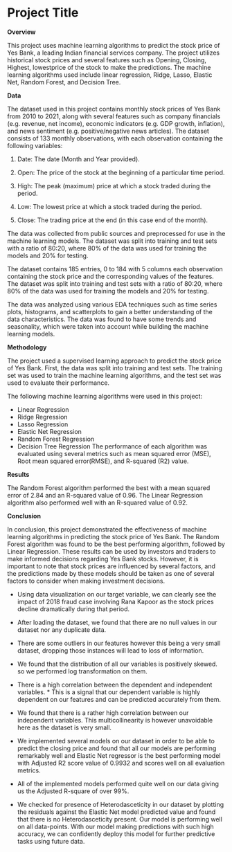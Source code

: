 # Project Title

**Overview**

This project uses machine learning algorithms to predict the stock price of Yes Bank, a leading Indian financial services company. The project utilizes historical stock prices and several features such as Opening, Closing, Highest, lowestprice of the stock  to make the predictions. The machine learning algorithms used include linear regression, Ridge, Lasso, Elastic Net, Random Forest, and Decision Tree.

**Data**

The dataset used in this project contains monthly stock prices of Yes Bank from 2010 to 2021, along with several features such as company financials (e.g. revenue, net income), economic indicators (e.g. GDP growth, inflation), and news sentiment (e.g. positive/negative news articles). The dataset consists of 133 monthly observations, with each observation containing the following variables:

1. Date: The date (Month and Year provided).

2. Open: The price of the stock at the beginning of a particular time period.

3. High: The peak (maximum) price at which a stock traded during the period.
4. Low: The lowest price at which a stock traded during the period.

5. Close: The trading price at the end (in this case end of the month).

The data was collected from public sources and preprocessed for use in the machine learning models. The dataset was split into training and test sets with a ratio of 80:20, where 80% of the data was used for training the models and 20% for testing.

The dataset contains 185 entries, 0 to 184 with 5 columns each observation containing the stock price and the corresponding values of the features. The dataset was split into training and test sets with a ratio of 80:20, where 80% of the data was used for training the models and 20% for testing.

The data was analyzed using various EDA techniques such as time series plots, histograms, and scatterplots to gain a better understanding of the data characteristics. The data was found to have some trends and seasonality, which were taken into account while building the machine learning models.

**Methodology**

The project used a supervised learning approach to predict the stock price of Yes Bank. First, the data was split into training and test sets. The training set was used to train the machine learning algorithms, and the test set was used to evaluate their performance.

The following machine learning algorithms were used in this project:

* Linear Regression
* Ridge Regression
* Lasso Regression
* Elastic Net Regression
* Random Forest Regression
* Decision Tree Regression
The performance of each algorithm was evaluated using several metrics such as mean squared error (MSE), Root  mean squared error(RMSE), and R-squared (R2) value.

**Results**


The Random Forest algorithm performed the best with a mean squared error of 2.84 and an R-squared value of 0.96. The Linear Regression algorithm also performed well with an R-squared value of 0.92.

**Conclusion**

In conclusion, this project demonstrated the effectiveness of machine learning algorithms in predicting the stock price of Yes Bank. The Random Forest algorithm was found to be the best performing algorithm, followed by Linear Regression. These results can be used by investors and traders to make informed decisions regarding Yes Bank stocks. However, it is important to note that stock prices are influenced by several factors, and the predictions made by these models should be taken as one of several factors to consider when making investment decisions.

* Using data visualization on our target variable, we can clearly see the impact of 2018 fraud case involving Rana Kapoor as the stock prices decline dramatically during that period.

* After loading the dataset, we found that there are no null values in our dataset nor any duplicate data.
* There are some outliers in our features however this being a very small dataset, dropping those instances will lead to loss of information.
* We found that the distribution of all our variables is positively skewed. so we performed log transformation on them.
* There is a high correlation between the dependent and independent variables. *  This is a signal that our dependent variable is highly dependent on our features and can be predicted accurately from them.
* We found that there is a rather high correlation between our independent variables. This multicollinearity is however unavoidable here as the dataset is very small.
* We implemented several models on our dataset in order to be able to predict the closing price and found that all our models are performing remarkably well and Elastic Net regressor is the best performing model with Adjusted R2 score value of 0.9932 and scores well on all evaluation metrics.
* All of the implemented models performed quite well on our data giving us the Adjusted R-square of over 99%.
* We checked for presence of Heterodasceticity in our dataset by plotting the residuals against the Elastic Net model predicted value and found that there is no Heterodasceticity present. Our model is performing well on all data-points.
With our model making predictions with such high accuracy, we can confidently deploy this model for further predictive tasks using future data.
